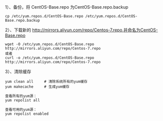 1）、备份，将 CentOS-Base.repo 为CentOS-Base.repo.backup
```
cp /etc/yum.repos.d/CentOS-Base.repo /etc/yum.repos.d/CentOS-Base.repo.backup
```

2）、下载新的 http://mirrors.aliyun.com/repo/Centos-7.repo,并命名为CentOS-Base.repo
```
wget -O /etc/yum.repos.d/CentOS-Base.repo http://mirrors.aliyun.com/repo/Centos-7.repo
或者
curl -o /etc/yum.repos.d/CentOS-Base.repo http://mirrors.aliyun.com/repo/Centos-7.repo
```

3）、清除缓存
```
yum clean all     # 清除系统所有的yum缓存
yum makecache     # 生成yum缓存
```

```
查看所有的yum源：
yum repolist all

查看可用的yum源：
yum repolist enabled
```

